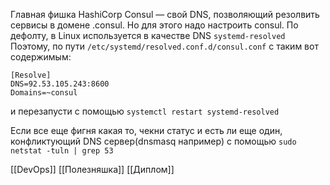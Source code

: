 
Главная фишка HashiCorp Consul — свой DNS, позволяющий резолвить сервисы в домене .consul.
Но для этого надо настроить consul. По дефолту, в Linux используется в качестве DNS `systemd-resolved`
Поэтому, по пути `/etc/systemd/resolved.conf.d/consul.conf` с таким вот содержимым:
```
[Resolve]
DNS=92.53.105.243:8600
Domains=~consul
```
и перезапусти с помощью `systemctl restart systemd-resolved`

Если все еще фигня какая то, чекни статус и есть ли еще один, конфликтующий DNS сервер(dnsmasq например) с помощью `sudo netstat -tuln | grep 53` 

[[DevOps]] [[Полезняшка]] [[Диплом]]